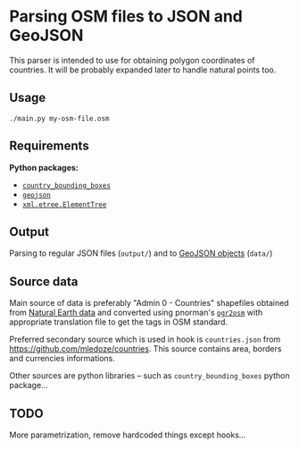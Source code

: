 # Parsing OSM files to JSON and GeoJSON

This parser is intended to use for obtaining polygon coordinates of countries. It will be probably expanded later to handle natural points too.

## Usage
```
./main.py my-osm-file.osm
```

## Requirements
**Python packages:**
* [`country_bounding_boxes`](https://pypi.python.org/pypi/country-bounding-boxes)
* [`geojson`](https://pypi.python.org/pypi/geojson/)
* [`xml.etree.ElementTree`](https://docs.python.org/3/library/xml.etree.elementtree.html)

## Output
Parsing to regular JSON files (`output/`) and to [GeoJSON objects](http://geojson.org/geojson-spec.html) (`data/`)

## Source data
Main source of data is preferably "Admin 0 - Countries" shapefiles obtained from [Natural Earth data](http://www.naturalearthdata.com/downloads/50m-cultural-vectors/) and converted using pnorman's [`ogr2osm`](https://github.com/pnorman/ogr2osm) with appropriate translation file to get the tags in OSM standard.

Preferred secondary source which is used in hook is `countries.json` from https://github.com/mledoze/countries. This source contains area, borders and currencies informations.

Other sources are python libraries – such as `country_bounding_boxes` python package...

## TODO
More parametrization, remove hardcoded things except hooks...
